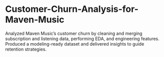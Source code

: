 # Customer-Churn-Analysis-for-Maven-Music
Analyzed Maven Music’s customer churn by cleaning and merging subscription and listening data, performing EDA, and engineering features. Produced a modeling-ready dataset and delivered insights to guide retention strategies.
